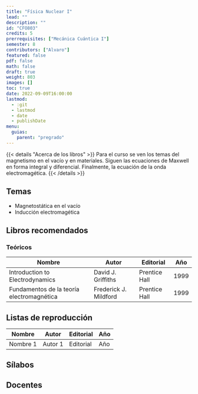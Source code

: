 ```yaml
---
title: "Física Nuclear I"
lead: ""
description: ""
id: "CFO803"
credits: 5
prerrequisites: ["Mecánica Cuántica I"]
semester: 8
contributors: ["Alvaro"]
featured: false
pdf: false
math: false
draft: true
weight: 803
images: []
toc: true
date: 2022-09-09T16:00:00
lastmod:
  - :git
  - lastmod
  - date
  - publishDate
menu:
  guias:
    parent: "pregrado"
---
```


{{< details "Acerca de los libros" >}}
Para el curso se ven los temas del magnetismo en el vacío y en materiales. Siguen las ecuaciones de Maxwell en forma integral y diferencial. Finalmente, la ecuación de la onda electromagética.
{{< /details >}}

## Temas

* Magnetostática en el vacío
* Inducción electromagética

## Libros recomendados

### Teóricos

| Nombre   | Autor   | Editorial | Año |
|----------| --------|-----------|-----|
| Introduction to Electrodynamics | David J. Griffiths | Prentice Hall | 1999 |
| Fundamentos de la teoría electromagnética | Frederick J. Mildford | Prentice Hall | 1999 |

## Listas de reproducción

| Nombre   | Autor   | Editorial | Año |
|----------| --------|-----------|-----|
| Nombre 1 | Autor 1 | Editorial | Año |

## Sílabos

## Docentes
